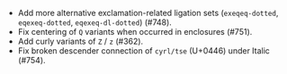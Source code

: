  * Add more alternative exclamation-related ligation sets (`exeqeq-dotted`, `eqexeq-dotted`, `eqexeq-dl-dotted`) (#748).
 * Fix centering of `Q` variants when occurred in enclosures (#751).
 * Add curly variants of `Z` / `z` (#362).
 * Fix broken descender connection of `cyrl/tse` (U+0446) under Italic (#754).